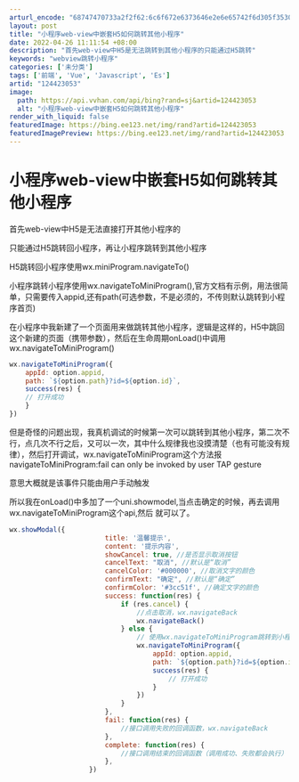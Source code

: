 ```yaml
---
arturl_encode: "68747470733a2f2f62:6c6f672e6373646e2e6e65742f6d305f35303237383737352f:61727469636c652f64657461696c732f313234343233303533"
layout: post
title: "小程序web-view中嵌套H5如何跳转其他小程序"
date: 2022-04-26 11:11:54 +08:00
description: "首先web-view中H5是无法跳转到其他小程序的只能通过H5跳转"
keywords: "webview跳转小程序"
categories: ['未分类']
tags: ['前端', 'Vue', 'Javascript', 'Es']
artid: "124423053"
image:
  path: https://api.vvhan.com/api/bing?rand=sj&artid=124423053
  alt: "小程序web-view中嵌套H5如何跳转其他小程序"
render_with_liquid: false
featuredImage: https://bing.ee123.net/img/rand?artid=124423053
featuredImagePreview: https://bing.ee123.net/img/rand?artid=124423053
---
```


# 小程序web-view中嵌套H5如何跳转其他小程序

首先web-view中H5是无法直接打开其他小程序的

只能通过H5跳转回小程序，再让小程序跳转到其他小程序

H5跳转回小程序使用wx.miniProgram.navigateTo()

小程序跳转小程序使用wx.navigateToMiniProgram(),官方文档有示例，用法很简单，只需要传入appid,还有path(可选参数，不是必须的，不传则默认跳转到小程序首页)

在小程序中我新建了一个页面用来做跳转其他小程序，逻辑是这样的，H5中跳回这个新建的页面（携带参数），然后在生命周期onLoad()中调用wx.navigateToMiniProgram()

```javascript
wx.navigateToMiniProgram({
	appId: option.appid,
	path: `${option.path}?id=${option.id}`,
	success(res) {
	// 打开成功
	}
})
```

但是奇怪的问题出现，我真机调试的时候第一次可以跳转到其他小程序，第二次不行，点几次不行之后，又可以一次，其中什么规律我也没摸清楚（也有可能没有规律），然后打开调试，wx.navigateToMiniProgram这个方法报navigateToMiniProgram:fail can only be invoked by user TAP gesture

意思大概就是该事件只能由用户手动触发

所以我在onLoad()中多加了一个uni.showmodel,当点击确定的时候，再去调用wx.navigateToMiniProgram这个api,然后 就可以了。

```javascript
wx.showModal({
						title: '温馨提示',
						content: '提示内容',
						showCancel: true, //是否显示取消按钮
						cancelText: "取消", //默认是“取消”
						cancelColor: '#000000', //取消文字的颜色
						confirmText: "确定", //默认是“确定”
						confirmColor: '#3cc51f', //确定文字的颜色
						success: function(res) {
							if (res.cancel) {
								//点击取消，wx.navigateBack
								wx.navigateBack()
							} else {
								// 使用wx.navigateToMiniProgram跳转到小程序
								wx.navigateToMiniProgram({
									appId: option.appid,
									path: `${option.path}?id=${option.id}`,
									success(res) {
										// 打开成功
									}
								})
							}
						},
						fail: function(res) {
							//接口调用失败的回调函数，wx.navigateBack
						},
						complete: function(res) {
							//接口调用结束的回调函数（调用成功、失败都会执行）
						},
					})
```
